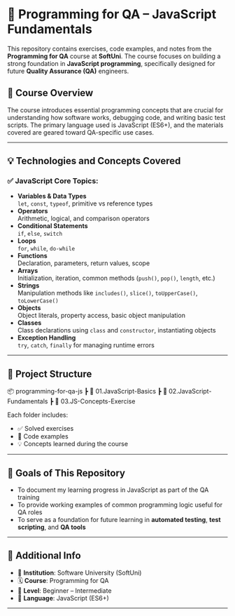 # 🧪 Programming for QA – JavaScript Fundamentals

This repository contains exercises, code examples, and notes from the **Programming for QA** course at **SoftUni**. The course focuses on building a strong foundation in **JavaScript programming**, specifically designed for future **Quality Assurance (QA)** engineers.

## 📌 Course Overview

The course introduces essential programming concepts that are crucial for understanding how software works, debugging code, and writing basic test scripts. The primary language used is JavaScript (ES6+), and the materials covered are geared toward QA-specific use cases.

---

## 💡 Technologies and Concepts Covered

### ✅ JavaScript Core Topics:
- **Variables & Data Types**  
  `let`, `const`, `typeof`, primitive vs reference types
- **Operators**  
  Arithmetic, logical, and comparison operators
- **Conditional Statements**  
  `if`, `else`, `switch`
- **Loops**  
  `for`, `while`, `do-while`
- **Functions**  
  Declaration, parameters, return values, scope
- **Arrays**  
  Initialization, iteration, common methods (`push()`, `pop()`, `length`, etc.)
- **Strings**  
  Manipulation methods like `includes()`, `slice()`, `toUpperCase()`, `toLowerCase()`
- **Objects**  
  Object literals, property access, basic object manipulation
- **Classes**  
  Class declarations using `class` and `constructor`, instantiating objects
- **Exception Handling**  
  `try`, `catch`, `finally` for managing runtime errors

---

## 🧭 Project Structure

📦 programming-for-qa-js 
┣ 📂 01.JavaScript-Basics 
┣ 📂 02.JavaScript-Fundamentals 
┣ 📂 03.JS-Concepts-Exercise 

Each folder includes:
- ✅ Solved exercises
- 📝 Code examples
- 💡 Concepts learned during the course

---

## 🎯 Goals of This Repository

- To document my learning progress in JavaScript as part of the QA training
- To provide working examples of common programming logic useful for QA roles
- To serve as a foundation for future learning in **automated testing**, **test scripting**, and **QA tools**

---

## 📎 Additional Info

- 📅 **Institution**: Software University (SoftUni)  
- 🗓️ **Course**: Programming for QA  
- 🧠 **Level**: Beginner – Intermediate  
- 💬 **Language**: JavaScript (ES6+)

---
